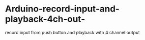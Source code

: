 # Arduino-record-input-and-playback-4ch-out-
record input from push button and playback with 4 channel output

